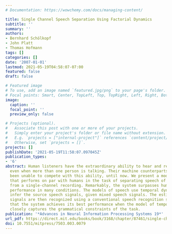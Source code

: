 ```yaml
---
# Documentation: https://wowchemy.com/docs/managing-content/

title: Single Channel Speech Separation Using Factorial Dynamics
subtitle: ''
summary: ''
authors:
- Bernhard Schölkopf
- John Platt
- Thomas Hofmann
tags: []
categories: []
date: '2007-01-01'
lastmod: 2021-05-19T04:58:07-07:00
featured: false
draft: false

# Featured image
# To use, add an image named `featured.jpg/png` to your page's folder.
# Focal points: Smart, Center, TopLeft, Top, TopRight, Left, Right, BottomLeft, Bottom, BottomRight.
image:
  caption: ''
  focal_point: ''
  preview_only: false

# Projects (optional).
#   Associate this post with one or more of your projects.
#   Simply enter your project's folder or file name without extension.
#   E.g. `projects = ["internal-project"]` references `content/project/deep-learning/index.md`.
#   Otherwise, set `projects = []`.
projects: []
publishDate: '2021-05-19T11:58:07.097045Z'
publication_types:
- '6'
abstract: Human listeners have the extraordinary ability to hear and recognize speech
  even when more than one person is talking. Their machine counterparts have historically
  been unable to compete with this ability, until now. We present a modelbased system
  that performs on par with humans in the task of separating speech of two talkers
  from a single-channel recording. Remarkably, the system surpasses human recognition
  performance in many conditions. The models of speech use temporal dynamics to help
  infer the source speech signals, given mixed speech signals. The estimated source
  signals are then recognized using a conventional speech recognition system. We demonstrate
  that the system achieves its best performance when the model of temporal dynamics
  closely captures the grammatical constraints of the task.
publication: '*Advances in Neural Information Processing Systems 19*'
url_pdf: https://direct.mit.edu/books/book/3168/chapter/87461/single-channel-speech-separation-using-factorial
doi: 10.7551/mitpress/7503.003.0079
---
```


